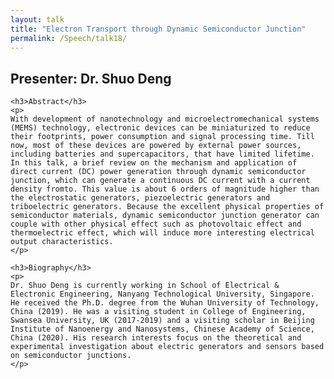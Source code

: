 ```yaml
---
layout: talk
title: "Electron Transport through Dynamic Semiconductor Junction"
permalink: /Speech/talk18/
---
```


<div class="talk-container">
    <div class="talk-header">
        <h2>Presenter: Dr. Shuo Deng</h2>
    </div>

    <h3>Abstract</h3>
    <p>
    With development of nanotechnology and microelectromechanical systems (MEMS) technology, electronic devices can be miniaturized to reduce their footprints, power consumption and signal processing time. Till now, most of these devices are powered by external power sources, including batteries and supercapacitors, that have limited lifetime. In this talk, a brief review on the mechanism and application of direct current (DC) power generation through dynamic semiconductor junction, which can generate a continuous DC current with a current density fromto. This value is about 6 orders of magnitude higher than the electrostatic generators, piezoelectric generators and triboelectric generators. Because the excellent physical properties of semiconductor materials, dynamic semiconductor junction generator can couple with other physical effect such as photovoltaic effect and thermoelectric effect, which will induce more interesting electrical output characteristics.
    </p>

    <h3>Biography</h3>
    <p>
    Dr. Shuo Deng is currently working in School of Electrical & Electronic Engineering, Nanyang Technological University, Singapore. He received the Ph.D. degree from the Wuhan University of Technology, China (2019). He was a visiting student in College of Engineering, Swansea University, UK (2017-2019) and a visiting scholar in Beijing Institute of Nanoenergy and Nanosystems, Chinese Academy of Science, China (2020). His research interests focus on the theoretical and experimental investigation about electric generators and sensors based on semiconductor junctions.
    </p>
</div>
